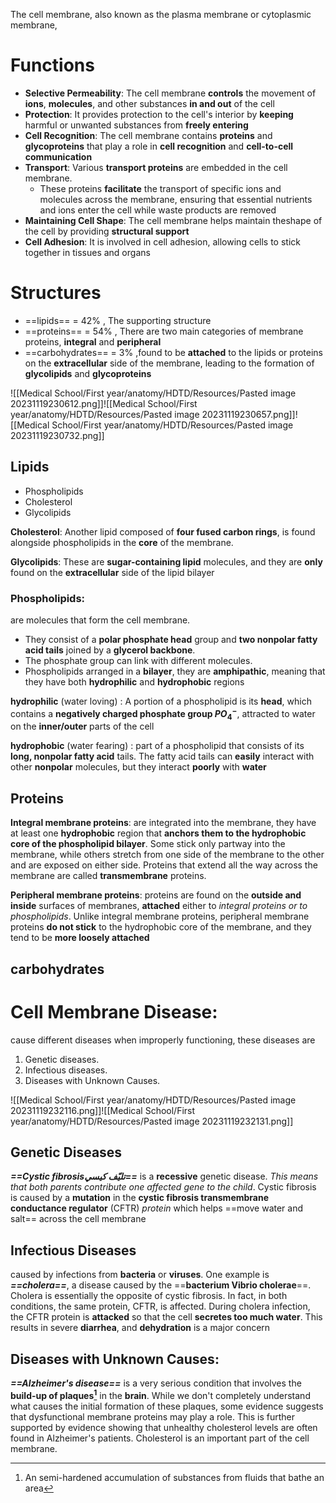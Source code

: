 The cell membrane, also known as the plasma membrane or cytoplasmic membrane,  
# Functions 
- **Selective Permeability**: The cell membrane **controls** the movement of **ions**, **molecules**, and other substances **in and out** of the cell
- **Protection**: It provides protection to the cell's interior by **keeping** harmful or unwanted substances from **freely entering**
- **Cell Recognition**: The cell membrane contains **proteins** and **glycoproteins** that play a role in **cell recognition** and **cell-to-cell communication** 
- **Transport**: Various **transport proteins** are embedded in the cell membrane.
	- These proteins **facilitate** the transport of specific ions and molecules across the membrane, ensuring that essential nutrients and ions enter the cell while waste products are removed
 - **Maintaining Cell Shape**: The cell membrane helps maintain theshape of the cell by providing **structural support** 
 - **Cell Adhesion**: It is involved in cell adhesion, allowing cells to stick together in tissues and organs

# Structures 
- ==lipids== = 42%  , The supporting structure
- ==proteins== = 54% , There are two main categories of membrane proteins, **integral** and **peripheral**
- ==carbohydrates==  = 3% ,found to be **attached** to the lipids or proteins on the **extracellular** side of the membrane, leading to the formation of **glycolipids** and **glycoproteins**

![[Medical School/First year/anatomy/HDTD/Resources/Pasted image 20231119230612.png]]![[Medical School/First year/anatomy/HDTD/Resources/Pasted image 20231119230657.png]]![[Medical School/First year/anatomy/HDTD/Resources/Pasted image 20231119230732.png]]

## Lipids 
- Phospholipids 
- Cholesterol
- Glycolipids

**Cholesterol**: Another lipid composed of **four fused carbon rings**, is found alongside phospholipids in the **core** of the membrane. 

**Glycolipids**: These are **sugar-containing lipid** molecules, and they are **only** found on the **extracellular** side of the lipid bilayer

### Phospholipids:
are molecules that form the cell membrane. 
- They consist of a **polar phosphate head** group and **two nonpolar fatty acid tails** joined by a **glycerol backbone**. 
- The phosphate group can link with different molecules. 
- Phospholipids arranged in a **bilayer**, they are **amphipathic**, meaning that they have both **hydrophilic** and **hydrophobic** regions

**hydrophilic** (water loving)  :  A portion of a phospholipid is its **head**, which contains a **negatively charged phosphate group $PO_4^{-}$**, attracted to water on the **inner/outer** parts of the cell

**hydrophobic** (water fearing) :  part of a phospholipid that consists of its **long, nonpolar fatty acid** tails. The fatty acid tails can **easily** interact with other **nonpolar** molecules, but they interact **poorly** with **water**

## Proteins 
**Integral membrane proteins**: are integrated into the membrane, they have at least one **hydrophobic** region that **anchors them to the hydrophobic core of the phospholipid bilayer**. Some stick only partway into the membrane, while others stretch from one side of the membrane to the other and are exposed on either side. Proteins that extend all the way across the membrane are called **transmembrane** proteins.

**Peripheral membrane proteins**: proteins are found on the **outside and inside** surfaces of membranes, **attached** either to *integral proteins or to phospholipids*. Unlike integral membrane proteins, peripheral membrane proteins **do not stick** to the hydrophobic core of the membrane, and they tend to be **more loosely attached**

## carbohydrates  

# Cell Membrane Disease: 
cause different diseases when improperly functioning, these diseases are
1. Genetic diseases.
2. Infectious diseases.
3. Diseases with Unknown Causes. 

![[Medical School/First year/anatomy/HDTD/Resources/Pasted image 20231119232116.png]]![[Medical School/First year/anatomy/HDTD/Resources/Pasted image 20231119232131.png]]

## Genetic Diseases 
***==Cystic fibrosisتليّف كيسي==*** is a **recessive** genetic disease. *This means that both parents contribute one affected gene to the child*. Cystic fibrosis is caused by a **mutation** in the **cystic fibrosis transmembrane conductance regulator** (CFTR) *protein* which helps ==move water and salt== across the cell membrane

## Infectious  Diseases 
 caused by infections from **bacteria** or **viruses**. One example is ***==cholera==***, a disease caused by the ==**bacterium Vibrio cholerae**==. Cholera is essentially the opposite of cystic fibrosis. In fact, in both conditions, the same protein, CFTR, is affected. During cholera infection, the CFTR protein is **attacked** so that the cell **secretes too much water**. This results in severe **diarrhea**, and **dehydration** is a major concern

## Diseases with Unknown Causes: 
***==Alzheimer's disease==*** is a very serious condition that involves the **build-up of plaques[^1]** in the **brain**. While we don't completely understand what causes the initial formation of these plaques, some evidence suggests that dysfunctional membrane proteins may play a role. This is further supported by evidence showing that unhealthy cholesterol levels are often found in Alzheimer's patients. Cholesterol is an important part of the cell membrane.

[^1]:An semi-hardened accumulation of substances from fluids that bathe an area